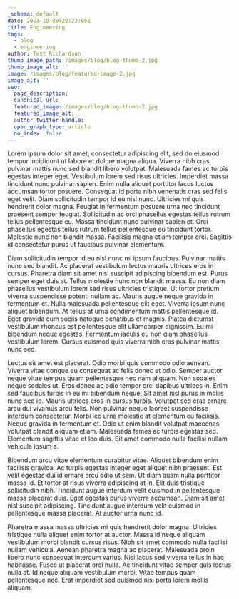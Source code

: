 ```yaml
---
_schema: default
date: 2023-10-30T20:23:05Z
title: Engineering
tags:
  - blog
  - engineering
author: Test Richardson
thumb_image_path: /images/blog/blog-thumb-2.jpg
thumb_image_alt: ''
image: /images/blog/featured-image-2.jpg
image_alt: ''
seo:
  page_description:
  canonical_url:
  featured_image: /images/blog/blog-thumb-2.jpg
  featured_image_alt:
  author_twitter_handle:
  open_graph_type: article
  no_index: false
---
```


Lorem ipsum dolor sit amet, consectetur adipiscing elit, sed do eiusmod tempor incididunt ut labore et dolore magna aliqua. Viverra nibh cras pulvinar mattis nunc sed blandit libero volutpat. Malesuada fames ac turpis egestas integer eget. Vestibulum lorem sed risus ultricies. Imperdiet massa tincidunt nunc pulvinar sapien. Enim nulla aliquet porttitor lacus luctus accumsan tortor posuere. Consequat id porta nibh venenatis cras sed felis eget velit. Diam sollicitudin tempor id eu nisl nunc. Ultricies mi quis hendrerit dolor magna. Feugiat in fermentum posuere urna nec tincidunt praesent semper feugiat. Sollicitudin ac orci phasellus egestas tellus rutrum tellus pellentesque eu. Massa tincidunt nunc pulvinar sapien et. Orci phasellus egestas tellus rutrum tellus pellentesque eu tincidunt tortor. Molestie nunc non blandit massa. Facilisis magna etiam tempor orci. Sagittis id consectetur purus ut faucibus pulvinar elementum.

Diam sollicitudin tempor id eu nisl nunc mi ipsum faucibus. Pulvinar mattis nunc sed blandit. Ac placerat vestibulum lectus mauris ultrices eros in cursus. Pharetra diam sit amet nisl suscipit adipiscing bibendum est. Purus semper eget duis at. Tellus molestie nunc non blandit massa. Eu non diam phasellus vestibulum lorem sed risus ultricies tristique. Ut tortor pretium viverra suspendisse potenti nullam ac. Mauris augue neque gravida in fermentum et. Nulla malesuada pellentesque elit eget. Viverra ipsum nunc aliquet bibendum. At tellus at urna condimentum mattis pellentesque id. Eget gravida cum sociis natoque penatibus et magnis. Platea dictumst vestibulum rhoncus est pellentesque elit ullamcorper dignissim. Eu mi bibendum neque egestas. Fermentum iaculis eu non diam phasellus vestibulum lorem. Cursus euismod quis viverra nibh cras pulvinar mattis nunc sed.

Lectus sit amet est placerat. Odio morbi quis commodo odio aenean. Viverra vitae congue eu consequat ac felis donec et odio. Semper auctor neque vitae tempus quam pellentesque nec nam aliquam. Non sodales neque sodales ut. Eros donec ac odio tempor orci dapibus ultrices in. Enim sed faucibus turpis in eu mi bibendum neque. Sit amet nisl purus in mollis nunc sed id. Mauris ultrices eros in cursus turpis. Volutpat sed cras ornare arcu dui vivamus arcu felis. Non pulvinar neque laoreet suspendisse interdum consectetur. Morbi leo urna molestie at elementum eu facilisis. Neque gravida in fermentum et. Odio ut enim blandit volutpat maecenas volutpat blandit aliquam etiam. Malesuada fames ac turpis egestas sed. Elementum sagittis vitae et leo duis. Sit amet commodo nulla facilisi nullam vehicula ipsum a.

Bibendum arcu vitae elementum curabitur vitae. Aliquet bibendum enim facilisis gravida. Ac turpis egestas integer eget aliquet nibh praesent. Est velit egestas dui id ornare arcu odio ut sem. Ut diam quam nulla porttitor massa id. Et tortor at risus viverra adipiscing at in. Elit duis tristique sollicitudin nibh. Tincidunt augue interdum velit euismod in pellentesque massa placerat duis. Eget egestas purus viverra accumsan. Diam sit amet nisl suscipit adipiscing. Tincidunt augue interdum velit euismod in pellentesque massa placerat. At auctor urna nunc id.

Pharetra massa massa ultricies mi quis hendrerit dolor magna. Ultricies tristique nulla aliquet enim tortor at auctor. Massa id neque aliquam vestibulum morbi blandit cursus risus. Nibh sit amet commodo nulla facilisi nullam vehicula. Aenean pharetra magna ac placerat. Malesuada proin libero nunc consequat interdum varius. Nisi lacus sed viverra tellus in hac habitasse. Fusce ut placerat orci nulla. Ac tincidunt vitae semper quis lectus nulla at. Id neque aliquam vestibulum morbi. Vitae tempus quam pellentesque nec. Erat imperdiet sed euismod nisi porta lorem mollis aliquam.

